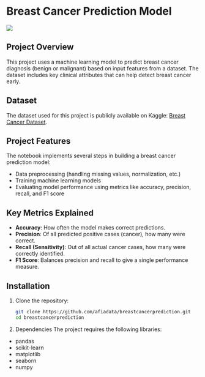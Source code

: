 # Breast Cancer Prediction Model
![](BreastCancer.png)

## Project Overview
This project uses a machine learning model to predict breast cancer diagnosis (benign or malignant) based on input features from a dataset. The dataset includes key clinical attributes that can help detect breast cancer early.

## Dataset
The dataset used for this project is publicly available on Kaggle: [Breast Cancer Dataset](https://www.kaggle.com/datasets/nancyalaswad90/breast-cancer-dataset).

## Project Features
The notebook implements several steps in building a breast cancer prediction model:
- Data preprocessing (handling missing values, normalization, etc.)
- Training machine learning models
- Evaluating model performance using metrics like accuracy, precision, recall, and F1 score

## Key Metrics Explained
- **Accuracy**: How often the model makes correct predictions.
- **Precision**: Of all predicted positive cases (cancer), how many were correct.
- **Recall (Sensitivity)**: Out of all actual cancer cases, how many were correctly identified.
- **F1 Score**: Balances precision and recall to give a single performance measure.

## Installation

1. Clone the repository:
   ```bash
   git clone https://github.com/afiadata/breastcancerprediction.git
   cd breastcancerprediction
   ```
2. Dependencies
The project requires the following libraries:

- pandas
- scikit-learn
- matplotlib
- seaborn
- numpy
